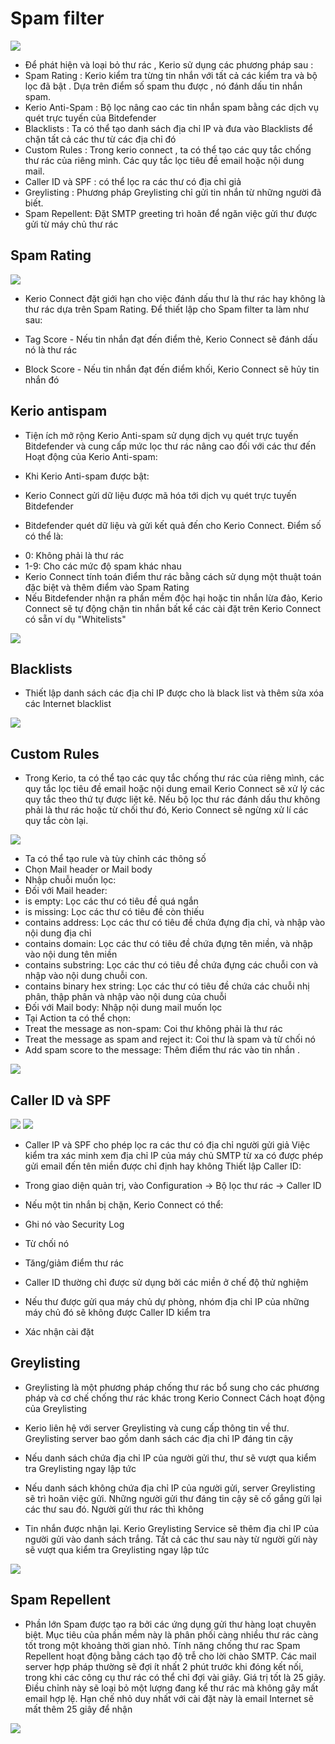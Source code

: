 # Spam filter 

<img src="img/1.png">

- Để phát hiện và loại bỏ thư rác , Kerio sử dụng các phương pháp sau :
- Spam Rating : Kerio kiểm tra từng tin nhắn với tất cả các kiểm tra và bộ lọc đã bật . Dựa trên điểm số spam thu được , nó đánh dấu tin nhắn spam.
- Kerio Anti-Spam : Bộ lọc nâng cao các tin nhắn  spam bằng các dịch vụ quét trực tuyến của Bitdefender
- Blacklists : Ta có thể tạo danh sách địa chỉ IP và đưa vào Blacklists  để chặn tất cả các thư từ các địa chỉ đó
- Custom Rules : Trong kerio connect , ta có thể tạo các quy tắc chống thư rác của riêng mình. Các quy tắc lọc tiêu đề email hoặc nội dung mail.
- Caller ID và SPF : có thể lọc ra các thư có địa chỉ giả
- Greylisting : Phương pháp Greylisting chỉ gửi tin nhắn từ những người đã biết.
- Spam Repellent: Đặt SMTP greeting trì hoãn để ngăn việc gửi thư được gửi từ máy chủ thư rác
## Spam Rating 

<img src="img/2.png">

- Kerio Connect đặt giới hạn cho việc đánh dấu thư là thư rác hay không là thư rác dựa trên Spam Rating. Để thiết lập cho Spam filter ta làm như sau:

- Tag Score - Nếu tin nhắn đạt đến điểm thẻ, Kerio Connect sẽ đánh dấu nó là thư rác
- Block Score - Nếu tin nhắn đạt đến điểm khối, Kerio Connect sẽ hủy tin nhắn đó

## Kerio antispam 
- Tiện ích mở rộng Kerio Anti-spam sử dụng dịch vụ quét trực tuyến Bitdefender và cung cấp mức lọc thư rác nâng cao đối với các thư đến Hoạt động của Kerio Anti-spam:

- Khi Kerio Anti-spam được bật:
+ Kerio Connect gửi dữ liệu được mã hóa tới dịch vụ quét trực tuyến Bitdefender
- Bitdefender quét dữ liệu và gửi kết quả đến cho Kerio Connect. Điểm số có thể là:
+ 0: Không phải là thư rác
+ 1-9: Cho các mức độ spam khác nhau
+ Kerio Connect tính toán điểm thư rác bằng cách sử dụng một thuật toán đặc biệt và thêm điểm vào Spam Rating
+ Nếu Bitdefender nhận ra phần mềm độc hại hoặc tin nhắn lừa đảo, Kerio Connect sẽ tự động chặn tin nhắn bất kể các cài đặt trên Kerio Connect có sẵn ví dụ "Whitelists"

<img src="img/3.png">

## Blacklists 
- Thiết lập danh sách các địa chỉ IP được cho là black list và thêm sửa xóa các 
Internet blacklist

<img src="img/4.png">

## Custom Rules

- Trong Kerio, ta có thể tạo các quy tắc chống thư rác của riêng mình, các quy tắc lọc tiêu đề email hoặc nội dung email Kerio Connect sẽ xử lý các quy tắc theo thứ tự được liệt kê. Nếu bộ lọc thư rác đánh dấu thư không phải là thư rác hoặc từ chối thư đó, Kerio Connect sẽ ngừng xử lí các quy tắc còn lại. 

<img src="img/5.png">

- Ta có thể tạo rule và tùy chỉnh các thông số
- Chọn Mail header or Mail body
- Nhập chuỗi muốn lọc:
- Đối với Mail header:
- is empty: Lọc các thư có tiêu đề quá ngắn
- is missing: Lọc các thư có tiêu đề còn thiếu
- contains address: Lọc các thư có tiêu đề chứa đựng địa chỉ, và nhập vào nội dung địa chỉ
- contains domain: Lọc các thư có tiêu đề chứa đựng tên miền, và nhập vào nội dung tên miền
- contains substring: Lọc các thư có tiêu đề chứa đựng các chuỗi con và nhập vào nội dung chuỗi con.
- contains binary hex string: Lọc các thư có tiêu đề chứa các chuỗi nhị phân, thập phân và nhập vào nội dung của chuỗi
- Đối với Mail body: Nhập nội dung mail muốn lọc
- Tại Action ta có thể chọn:
- Treat the message as non-spam: Coi thư không phải là thư rác
- Treat the message as spam and reject it: Coi thư là spam và từ chối nó
- Add spam score to the message: Thêm điểm thư rác vào tin nhắn . 
<img src="img/6.png">

##  Caller ID và SPF
<img src="img/7.png">

<img src="img/8.png">

- Caller IP và SPF cho phép lọc ra các thư có địa chỉ người gửi giả Việc kiểm tra xác minh xem địa chỉ IP của máy chủ SMTP từ xa có được phép gửi email đến tên miền được chỉ định hay không Thiết lập Caller ID:

- Trong giao diện quản trị, vào Configuration -> Bộ lọc thư rác -> Caller ID
- Nếu một tin nhắn bị chặn, Kerio Connect có thể:
- Ghi nó vào Security Log
- Từ chối nó
- Tăng/giảm điểm thư rác
- Caller ID thường chỉ được sử dụng bởi các miền ở chế độ thử nghiệm
- Nếu thư được gửi qua máy chủ dự phòng, nhóm địa chỉ IP của những máy chủ đó sẽ không được Caller ID kiểm tra
- Xác nhận cài đặt
## Greylisting
- Greylisting là một phương pháp chống thư rác bổ sung cho các phương pháp và cơ chế chống thư rác khác trong Kerio Connect Cách hoạt động của Greylisting

- Kerio liên hệ với server Greylisting và cung cấp thông tin về thư. Greylisting server bao gồm danh sách các địa chỉ IP đáng tin cậy
- Nếu danh sách chứa địa chỉ IP của người gửi thư, thư sẽ vượt qua kiểm tra Greylisting ngay lập tức
- Nếu danh sách không chứa địa chỉ IP của người gửi, server Greylisting sẽ trì hoãn việc gửi. Những người gửi thư đáng tin cậy sẽ cố gắng gửi lại các thư sau đó. Người gửi thư rác thì không
- Tin nhắn được nhận lại. Kerio Greylisting Service sẽ thêm địa chỉ IP của người gửi vào danh sách trắng. Tất cả các thư sau này từ người gửi này sẽ vượt qua kiểm tra Greylisting ngay lập tức
 <img src="img/10.png">
 
## Spam Repellent

- Phần lớn Spam được tạo ra bởi các ứng dụng gửi thư hàng loạt chuyên biệt. Mục tiêu của phần mềm này là phân phối càng nhiều thư rác càng tốt trong một khoảng thời gian nhỏ. Tính năng chống thư rac Spam Repellent hoạt động bằng cách tạo độ trễ cho lời chào SMTP. Các mail server hợp pháp thường sẽ đợi ít nhất 2 phút trước khi đóng kết nối, trong khi các công cụ thư rác có thể chỉ đợi vài giây. Giá trị tốt là 25 giây. Điều chỉnh này sẽ loại bỏ một lượng đang kể thư rác mà không gây mất email hợp lệ. Hạn chế nhỏ duy nhất với cài đặt này là email Internet sẽ mất thêm 25 giây để nhận
<img src="img/9.png">
